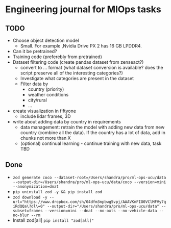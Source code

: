 # Engineering journal for MlOps tasks

## TODO

- Choose object detection model
  - Small. For example ,Nvidia Drive PX 2 has 16 GB LPDDR4.
- Can it be pretrained?
- Training code (preferebly from pretrained)
- Dataset filtering code (create pandas dataset from zenseact?)
  - convert to ... format (what dataset conversion is available? does the script preserve all of the interesting categories?)
  - Investigate what categories are present in the dataset
  - Filter data by
    - country (priority)
    - weather conditions
    - city/rural
    - ...
- create visualization in fiftyone
  - include lidar frames, 3D
- write about adding data by country in requirements
  - data management: retrain the model with adding new data from new country (combine all the data). If the country has a lot of data, add in chunks not more than X
  - (optional) continual learning  - continue training with new data, task TBD

## Done

- `zod generate coco --dataset-root=/Users/shandra/pro/ml-ops-ucu/data --output-dir=/Users/shandra/pro/ml-ops-ucu/data/coco --version=mini --anonymization=dnat`
- `pip uninstall zod -y && pip install zod`
- `zod download -y --url="https://www.dropbox.com/sh/04dfm3npbwg5vpj/AAAVKmFIO0VClMFVy7qiRdQQa\?dl\=0" --output-dir="/Users/shandra/pro/ml-ops-ucu/data" --subset=frames --version=mini --dnat --no-oxts --no-vehicle-data --no-blur --rm`
- Install zod[all] `pip install "zod[all]"`
